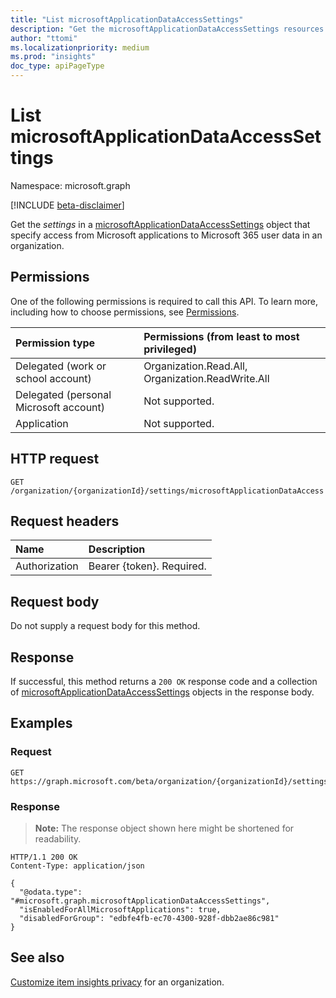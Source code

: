 ```yaml
---
title: "List microsoftApplicationDataAccessSettings"
description: "Get the microsoftApplicationDataAccessSettings resources from the microsoftApplicationDataAccess navigation property."
author: "ttomi"
ms.localizationpriority: medium
ms.prod: "insights"
doc_type: apiPageType
---
```


# List microsoftApplicationDataAccessSettings

Namespace: microsoft.graph

[!INCLUDE [beta-disclaimer](../../includes/beta-disclaimer.md)]

Get the _settings_ in a [microsoftApplicationDataAccessSettings](../resources/microsoftapplicationdataaccesssettings.md) object that specify access from Microsoft applications to Microsoft 365 user data in an organization.

## Permissions

One of the following permissions is required to call this API. To learn more, including how to choose permissions, see [Permissions](/graph/permissions-reference).

|Permission type|Permissions (from least to most privileged)|
|:---|:---|
|Delegated (work or school account) | Organization.Read.All, Organization.ReadWrite.All |
|Delegated (personal Microsoft account) | Not supported. |
|Application | Not supported. |

## HTTP request

<!-- {
  "blockType": "ignored"
}
-->
``` http
GET /organization/{organizationId}/settings/microsoftApplicationDataAccess
```

## Request headers

|Name|Description|
|:---|:---|
|Authorization|Bearer {token}. Required.|

## Request body

Do not supply a request body for this method.

## Response

If successful, this method returns a `200 OK` response code and a collection of [microsoftApplicationDataAccessSettings](../resources/microsoftapplicationdataaccesssettings.md) objects in the response body.

## Examples

### Request
<!-- {
  "blockType": "request",
  "name": "list_microsoftapplicationdataaccesssettings"
}
-->
``` http
GET https://graph.microsoft.com/beta/organization/{organizationId}/settings/microsoftApplicationDataAccess
```

### Response

>**Note:** The response object shown here might be shortened for readability.
<!-- {
  "blockType": "response",
  "truncated": true,
  "@odata.type": "microsoft.graph.microsoftApplicationDataAccessSettings",
  "name": "list_microsoftapplicationdataaccesssettings"
}
-->
``` http
HTTP/1.1 200 OK
Content-Type: application/json

{
  "@odata.type": "#microsoft.graph.microsoftApplicationDataAccessSettings",
  "isEnabledForAllMicrosoftApplications": true,
  "disabledForGroup": "edbfe4fb-ec70-4300-928f-dbb2ae86c981"
}
```

## See also

[Customize item insights privacy](/graph/insights-customize-item-insights-privacy) for an organization.
